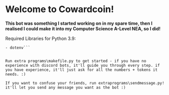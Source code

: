 # Welcome to Cowardcoin!

**This bot was something I started working on in my spare time, then I realised I could make it into my Computer Science A-Level NEA, so I did!**

Required Libraries for Python 3.9:
```- discord.py
- dotenv```


Run extra programs\makefile.py to get started - if you have no experience with discord bots, it'll guide you through every step. if you have experience, it'll just ask for all the numbers + tokens it needs. :)

If you want to confuse your friends, run extraprograms\sendmessage.py! it'll let you send any message you want as the bot :)